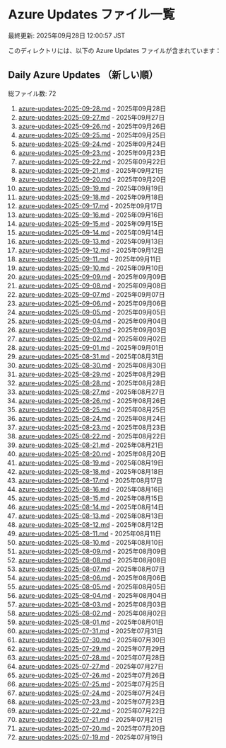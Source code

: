 # Azure Updates ファイル一覧

最終更新: 2025年09月28日 12:00:57 JST

このディレクトリには、以下の Azure Updates ファイルが含まれています：

## Daily Azure Updates （新しい順）

総ファイル数: 72

1. [azure-updates-2025-09-28.md](./azure-updates-2025-09-28.md) - 2025年09月28日
2. [azure-updates-2025-09-27.md](./azure-updates-2025-09-27.md) - 2025年09月27日
3. [azure-updates-2025-09-26.md](./azure-updates-2025-09-26.md) - 2025年09月26日
4. [azure-updates-2025-09-25.md](./azure-updates-2025-09-25.md) - 2025年09月25日
5. [azure-updates-2025-09-24.md](./azure-updates-2025-09-24.md) - 2025年09月24日
6. [azure-updates-2025-09-23.md](./azure-updates-2025-09-23.md) - 2025年09月23日
7. [azure-updates-2025-09-22.md](./azure-updates-2025-09-22.md) - 2025年09月22日
8. [azure-updates-2025-09-21.md](./azure-updates-2025-09-21.md) - 2025年09月21日
9. [azure-updates-2025-09-20.md](./azure-updates-2025-09-20.md) - 2025年09月20日
10. [azure-updates-2025-09-19.md](./azure-updates-2025-09-19.md) - 2025年09月19日
11. [azure-updates-2025-09-18.md](./azure-updates-2025-09-18.md) - 2025年09月18日
12. [azure-updates-2025-09-17.md](./azure-updates-2025-09-17.md) - 2025年09月17日
13. [azure-updates-2025-09-16.md](./azure-updates-2025-09-16.md) - 2025年09月16日
14. [azure-updates-2025-09-15.md](./azure-updates-2025-09-15.md) - 2025年09月15日
15. [azure-updates-2025-09-14.md](./azure-updates-2025-09-14.md) - 2025年09月14日
16. [azure-updates-2025-09-13.md](./azure-updates-2025-09-13.md) - 2025年09月13日
17. [azure-updates-2025-09-12.md](./azure-updates-2025-09-12.md) - 2025年09月12日
18. [azure-updates-2025-09-11.md](./azure-updates-2025-09-11.md) - 2025年09月11日
19. [azure-updates-2025-09-10.md](./azure-updates-2025-09-10.md) - 2025年09月10日
20. [azure-updates-2025-09-09.md](./azure-updates-2025-09-09.md) - 2025年09月09日
21. [azure-updates-2025-09-08.md](./azure-updates-2025-09-08.md) - 2025年09月08日
22. [azure-updates-2025-09-07.md](./azure-updates-2025-09-07.md) - 2025年09月07日
23. [azure-updates-2025-09-06.md](./azure-updates-2025-09-06.md) - 2025年09月06日
24. [azure-updates-2025-09-05.md](./azure-updates-2025-09-05.md) - 2025年09月05日
25. [azure-updates-2025-09-04.md](./azure-updates-2025-09-04.md) - 2025年09月04日
26. [azure-updates-2025-09-03.md](./azure-updates-2025-09-03.md) - 2025年09月03日
27. [azure-updates-2025-09-02.md](./azure-updates-2025-09-02.md) - 2025年09月02日
28. [azure-updates-2025-09-01.md](./azure-updates-2025-09-01.md) - 2025年09月01日
29. [azure-updates-2025-08-31.md](./azure-updates-2025-08-31.md) - 2025年08月31日
30. [azure-updates-2025-08-30.md](./azure-updates-2025-08-30.md) - 2025年08月30日
31. [azure-updates-2025-08-29.md](./azure-updates-2025-08-29.md) - 2025年08月29日
32. [azure-updates-2025-08-28.md](./azure-updates-2025-08-28.md) - 2025年08月28日
33. [azure-updates-2025-08-27.md](./azure-updates-2025-08-27.md) - 2025年08月27日
34. [azure-updates-2025-08-26.md](./azure-updates-2025-08-26.md) - 2025年08月26日
35. [azure-updates-2025-08-25.md](./azure-updates-2025-08-25.md) - 2025年08月25日
36. [azure-updates-2025-08-24.md](./azure-updates-2025-08-24.md) - 2025年08月24日
37. [azure-updates-2025-08-23.md](./azure-updates-2025-08-23.md) - 2025年08月23日
38. [azure-updates-2025-08-22.md](./azure-updates-2025-08-22.md) - 2025年08月22日
39. [azure-updates-2025-08-21.md](./azure-updates-2025-08-21.md) - 2025年08月21日
40. [azure-updates-2025-08-20.md](./azure-updates-2025-08-20.md) - 2025年08月20日
41. [azure-updates-2025-08-19.md](./azure-updates-2025-08-19.md) - 2025年08月19日
42. [azure-updates-2025-08-18.md](./azure-updates-2025-08-18.md) - 2025年08月18日
43. [azure-updates-2025-08-17.md](./azure-updates-2025-08-17.md) - 2025年08月17日
44. [azure-updates-2025-08-16.md](./azure-updates-2025-08-16.md) - 2025年08月16日
45. [azure-updates-2025-08-15.md](./azure-updates-2025-08-15.md) - 2025年08月15日
46. [azure-updates-2025-08-14.md](./azure-updates-2025-08-14.md) - 2025年08月14日
47. [azure-updates-2025-08-13.md](./azure-updates-2025-08-13.md) - 2025年08月13日
48. [azure-updates-2025-08-12.md](./azure-updates-2025-08-12.md) - 2025年08月12日
49. [azure-updates-2025-08-11.md](./azure-updates-2025-08-11.md) - 2025年08月11日
50. [azure-updates-2025-08-10.md](./azure-updates-2025-08-10.md) - 2025年08月10日
51. [azure-updates-2025-08-09.md](./azure-updates-2025-08-09.md) - 2025年08月09日
52. [azure-updates-2025-08-08.md](./azure-updates-2025-08-08.md) - 2025年08月08日
53. [azure-updates-2025-08-07.md](./azure-updates-2025-08-07.md) - 2025年08月07日
54. [azure-updates-2025-08-06.md](./azure-updates-2025-08-06.md) - 2025年08月06日
55. [azure-updates-2025-08-05.md](./azure-updates-2025-08-05.md) - 2025年08月05日
56. [azure-updates-2025-08-04.md](./azure-updates-2025-08-04.md) - 2025年08月04日
57. [azure-updates-2025-08-03.md](./azure-updates-2025-08-03.md) - 2025年08月03日
58. [azure-updates-2025-08-02.md](./azure-updates-2025-08-02.md) - 2025年08月02日
59. [azure-updates-2025-08-01.md](./azure-updates-2025-08-01.md) - 2025年08月01日
60. [azure-updates-2025-07-31.md](./azure-updates-2025-07-31.md) - 2025年07月31日
61. [azure-updates-2025-07-30.md](./azure-updates-2025-07-30.md) - 2025年07月30日
62. [azure-updates-2025-07-29.md](./azure-updates-2025-07-29.md) - 2025年07月29日
63. [azure-updates-2025-07-28.md](./azure-updates-2025-07-28.md) - 2025年07月28日
64. [azure-updates-2025-07-27.md](./azure-updates-2025-07-27.md) - 2025年07月27日
65. [azure-updates-2025-07-26.md](./azure-updates-2025-07-26.md) - 2025年07月26日
66. [azure-updates-2025-07-25.md](./azure-updates-2025-07-25.md) - 2025年07月25日
67. [azure-updates-2025-07-24.md](./azure-updates-2025-07-24.md) - 2025年07月24日
68. [azure-updates-2025-07-23.md](./azure-updates-2025-07-23.md) - 2025年07月23日
69. [azure-updates-2025-07-22.md](./azure-updates-2025-07-22.md) - 2025年07月22日
70. [azure-updates-2025-07-21.md](./azure-updates-2025-07-21.md) - 2025年07月21日
71. [azure-updates-2025-07-20.md](./azure-updates-2025-07-20.md) - 2025年07月20日
72. [azure-updates-2025-07-19.md](./azure-updates-2025-07-19.md) - 2025年07月19日

